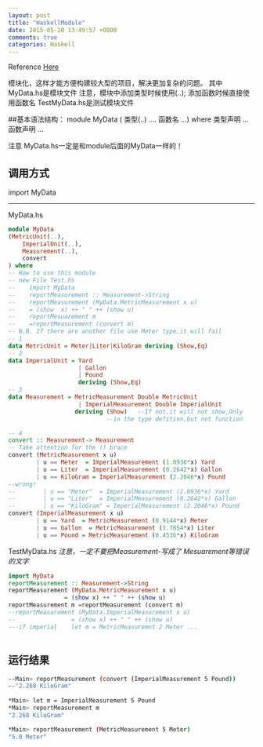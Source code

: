 ```yaml
---
layout: post
title: "HaskellModule"
date: 2015-05-20 13:49:57 +0800
comments: true
categories: Haskell
---
```


Reference [Here](http://www.shuklan.com/haskell/lec05.html#/0/21)

模块化，这样才能方便构建较大型的项目，解决更加复杂的问题。
其中MyData.hs是模块文件
注意，模块中添加类型时候使用(..);
添加函数时候直接使用函数名
TestMyData.hs是测试模块文件

##基本语法结构：
module MyData
(  类型(..) ....
   函数名 ...)
where
类型声明 ...
函数声明 ...

注意 MyData.hs一定是和module后面的MyData一样的！
## 调用方式
import MyData
******
<!--more-->

MyData.hs
``` haskell
module MyData
(MetricUnit(..),
    ImperialUnit(..),
    Measurement(..),
    convert
) where
-- How to use this module
-- new File Test.hs  
--    import MyData
--    reportMeasurement :: Measurement->String
--    reportMeasurement (MyData.MetricMeasurement x u)
--    = (show  x) ++ " " ++ (show u)
--    reportMesuarement m
--    =reportMeasurement (convert m)
-- N.B. If there are another file use Meter type,it will fail
-- 1
data MetricUnit = Meter|Liter|KiloGram deriving (Show,Eq)
-- 2
data ImperialUnit = Yard
                    | Gallon
                    | Pound 
                    deriving (Show,Eq)
-- 3
data Measurement = MetricMeasurement Double MetricUnit
                    | ImperialMeasurement Double ImperialUnit
                   deriving (Show)   --If not,it will not show,Only
                            --in the type defition,but not function

-- 4
convert :: Measurement-> Measurement
-- Take attention for the () brace
convert (MetricMeasurement x u)
        | u == Meter  = ImperialMeasurement (1.0936*x) Yard
        | u == Liter  = ImperialMeasurement (0.2642*x) Gallon
        | u == KiloGram = ImperialMeasurement (2.2046*x) Pound
--wrong!
--        | u == "Meter"  = ImperialMeasurement (1.0936*x) Yard
--        | u == "Liter"  = ImperialMeasurement (0.2642*x) Gallon
--        | u == "KiloGram" = ImperialMeasurement (2.2046*x) Pound
convert (ImperialMeasurement x u)
        | u == Yard  = MetricMeasurement (0.9144*x) Meter
        | u == Gallon  = MetricMeasurement (3.7854*x) Liter
        | u == Pound = MetricMeasurement (0.4536*x) KiloGram


```


TestMyData.hs
  *注意，一定不要把Measurement-写成了  Mesuarement等错误的文字*
``` haskell
import MyData
reportMeasurement :: Measurement->String
reportMeasurement (MyData.MetricMeasurement x u)
                = (show x) ++ " " ++ (show u)
reportMeasurement m =reportMeasurement (convert m)
--reportMeasurement (MyData.ImperialMeasurement x u)
--                = (show x) ++ " " ++ (show u)
---if imperial    let m = MetricMeasuremnt 2 Meter ...



```

## 运行结果
``` sh
--Main> reportMeasurement (convert (ImperialMeasurement 5 Pound))
--"2.268 KiloGram"
 
*Main> let m = ImperialMeasurement 5 Pound
*Main> reportMeasurement m
"2.268 KiloGram"

*Main> reportMeasurement (MetricMeasurement 5 Meter)
"5.0 Meter"

```
